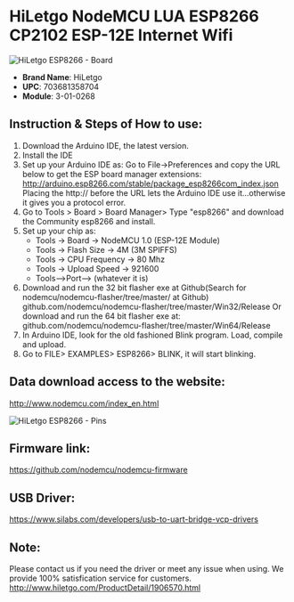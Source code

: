 
# HiLetgo NodeMCU LUA ESP8266 CP2102 ESP-12E Internet Wifi

![HiLetgo ESP8266 - Board](https://images-na.ssl-images-amazon.com/images/I/61GwRCoPxlL._AC_SX450_.jpg)
- **Brand Name**:  HiLetgo
- **UPC**: 703681358704
- **Module**: 3-01-0268


## Instruction & Steps of How to use:
1. Download the Arduino IDE, the latest version.
2. Install the IDE
3. Set up your Arduino IDE as: Go to File->Preferences and copy the URL below to get the ESP board manager extensions:
   http://arduino.esp8266.com/stable/package_esp8266com_index.json
   Placing the http:// before the URL lets the Arduino IDE use it...otherwise it gives you a protocol error.
4. Go to Tools > Board > Board Manager> Type "esp8266" and download the Community esp8266 and install.
5. Set up your chip as:
   - Tools -> Board -> NodeMCU 1.0 (ESP-12E Module)
   - Tools -> Flash Size -> 4M (3M SPIFFS)
   - Tools -> CPU Frequency -> 80 Mhz
   - Tools -> Upload Speed -> 921600
   - Tools-->Port--> (whatever it is)
6. Download and run the 32 bit flasher exe at Github(Search for nodemcu/nodemcu-flasher/tree/master/ at Github)
     github.com/nodemcu/nodemcu-flasher/tree/master/Win32/Release
  Or download and run the 64 bit flasher exe at:
     github.com/nodemcu/nodemcu-flasher/tree/master/Win64/Release
7. In Arduino IDE, look for the old fashioned Blink program. Load, compile and upload.
8. Go to FILE> EXAMPLES> ESP8266> BLINK, it will start blinking.

## Data download access to the website:
http://www.nodemcu.com/index_en.html

![HiLetgo ESP8266 - Pins](https://components101.com/asset/sites/default/files/component_pin/NodeMCU-ESP8266-Pinout.jpg)

## Firmware link:
https://github.com/nodemcu/nodemcu-firmware

## USB Driver:
https://www.silabs.com/developers/usb-to-uart-bridge-vcp-drivers

## Note:
Please contact us if you need the driver or meet any issue when using. We provide 100% satisfication service for customers.
http://www.hiletgo.com/ProductDetail/1906570.html
